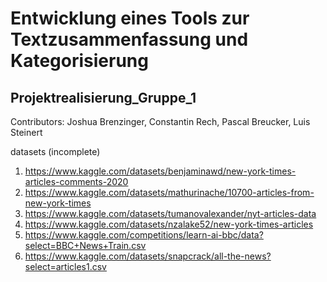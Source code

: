 # Entwicklung eines Tools zur Textzusammenfassung und Kategorisierung
## Projektrealisierung_Gruppe_1

Contributors: Joshua Brenzinger, Constantin Rech, Pascal Breucker, Luis Steinert

datasets (incomplete)
1. https://www.kaggle.com/datasets/benjaminawd/new-york-times-articles-comments-2020
2. https://www.kaggle.com/datasets/mathurinache/10700-articles-from-new-york-times
3. https://www.kaggle.com/datasets/tumanovalexander/nyt-articles-data
4. https://www.kaggle.com/datasets/nzalake52/new-york-times-articles
5. https://www.kaggle.com/competitions/learn-ai-bbc/data?select=BBC+News+Train.csv
6. https://www.kaggle.com/datasets/snapcrack/all-the-news?select=articles1.csv

